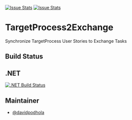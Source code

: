[![Issue Stats](http://issuestats.com/github/NaseUkolyCZ/ProjectScaffoldWithApps/badge/issue)](http://issuestats.com/github/NaseUkolyCZ/ProjectScaffoldWithApps)
[![Issue Stats](http://issuestats.com/github/NaseUkolyCZ/ProjectScaffoldWithApps/badge/pr)](http://issuestats.com/github/NaseUkolyCZ/ProjectScaffoldWithApps)

# TargetProcess2Exchange

Synchronize TargetProcess User Stories to Exchange Tasks 

## Build Status

.NET
----
[![.NET Build Status](https://ci.appveyor.com/project/davidpodhola/targetprocess2exchange/master.svg)](https://ci.appveyor.com/project/davidpodhola/targetprocess2exchange)

## Maintainer 

- [@davidpodhola](https://github.com/davidpodhola)
